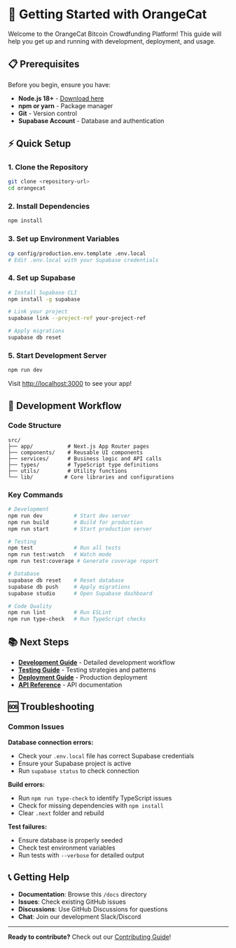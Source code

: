 # 🚀 Getting Started with OrangeCat

Welcome to the OrangeCat Bitcoin Crowdfunding Platform! This guide will help you get up and running with development, deployment, and usage.

## 📋 Prerequisites

Before you begin, ensure you have:

- **Node.js 18+** - [Download here](https://nodejs.org/)
- **npm or yarn** - Package manager
- **Git** - Version control
- **Supabase Account** - Database and authentication

## ⚡ Quick Setup

### 1. Clone the Repository
```bash
git clone <repository-url>
cd orangecat
```

### 2. Install Dependencies
```bash
npm install
```

### 3. Set up Environment Variables
```bash
cp config/production.env.template .env.local
# Edit .env.local with your Supabase credentials
```

### 4. Set up Supabase
```bash
# Install Supabase CLI
npm install -g supabase

# Link your project
supabase link --project-ref your-project-ref

# Apply migrations
supabase db reset
```

### 5. Start Development Server
```bash
npm run dev
```

Visit [http://localhost:3000](http://localhost:3000) to see your app!

## 🔧 Development Workflow

### Code Structure
```
src/
├── app/           # Next.js App Router pages
├── components/    # Reusable UI components
├── services/      # Business logic and API calls
├── types/         # TypeScript type definitions
├── utils/         # Utility functions
└── lib/          # Core libraries and configurations
```

### Key Commands
```bash
# Development
npm run dev          # Start dev server
npm run build        # Build for production
npm run start        # Start production server

# Testing
npm test             # Run all tests
npm run test:watch   # Watch mode
npm run test:coverage # Generate coverage report

# Database
supabase db reset    # Reset database
supabase db push     # Apply migrations
supabase studio      # Open Supabase dashboard

# Code Quality
npm run lint         # Run ESLint
npm run type-check   # Run TypeScript checks
```

## 📚 Next Steps

- **[Development Guide](./development-guide.md)** - Detailed development workflow
- **[Testing Guide](./testing-guide.md)** - Testing strategies and patterns
- **[Deployment Guide](./deployment-guide.md)** - Production deployment
- **[API Reference](./api-reference.md)** - API documentation

## 🆘 Troubleshooting

### Common Issues

**Database connection errors:**
- Check your `.env.local` file has correct Supabase credentials
- Ensure your Supabase project is active
- Run `supabase status` to check connection

**Build errors:**
- Run `npm run type-check` to identify TypeScript issues
- Check for missing dependencies with `npm install`
- Clear `.next` folder and rebuild

**Test failures:**
- Ensure database is properly seeded
- Check test environment variables
- Run tests with `--verbose` for detailed output

## 📞 Getting Help

- **Documentation**: Browse this `/docs` directory
- **Issues**: Check existing GitHub issues
- **Discussions**: Use GitHub Discussions for questions
- **Chat**: Join our development Slack/Discord

---

**Ready to contribute?** Check out our [Contributing Guide](./contributing-guide.md)!
